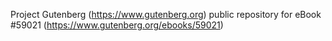 Project Gutenberg (https://www.gutenberg.org) public repository for
eBook #59021 (https://www.gutenberg.org/ebooks/59021)
